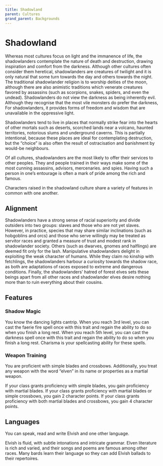 ```yaml
---
title: Shadowland
parent: Cultures
grand_parent: Backgrounds
---
```


# Shadowland
Whereas most cultures focus on light and the immanence of life, the shadowlanders contemplate the nature of death and destruction, drawing inspiration and comfort from the darkness. Although other cultures often consider them heretical, shadowlanders are creatures of twilight and it is only natural that some turn towards the day and others towards the night. The traditional shadowlander religion is to worship deities of the moon, although there are also animistic traditions which venerate creatures favored by assassins (such as scorpions, snakes, spiders, and even the undead). Shadowlanders do not view the darkness as being inherently evil. Although they recognise that the most vile monsters do prefer the darkness, For shadowlanders, it provides forms of freedom and wisdom that are unavailable in the oppressive light.

Shadowlanders tend to live in places that normally strike fear into the hearts of other mortals such as deserts, scorched lands near a volcano, haunted territories, notorious slums and underground caverns. This is partially intentional, because these places are ideal for contemplating destruction, but the “choice” is also often the result of ostracisation and banishment by would-be neighbours.

Of all cultures, shadowlanders are the most likely to offer their services to other peoples. They and people trained in their ways make some of the most cunning assassins, advisors, mercenaries. and spies. Having such a person in one’s entourage is often a mark of pride among the rich and famous.

Characters raised in the shadowland culture share a variety of features in common with one another.

## Alignment
Shadowlanders have a strong sense of racial superiority and divide outsiders into two groups: slaves and those who are not yet slaves. However, in practice, species that may share similar inclinations (such as hobgoblins and orcs) and those who serve willingly may be treated as servitor races and granted a measure of trust and modest rank in shadowlander society. Others (such as dwarves, gnomes and halflings) are deemed fit only for the lash. Manipulative shadowlanders delight in exploiting the weak character of humans. While they claim no kinship with fetchlings, the shadowlanders harbour a curiosity towards the shadow race, as both are adaptations of races exposed to extreme and dangerous conditions. Finally, the shadowlanders’ hatred of forest elves sets these beings apart from all other races and shadowlander elves desire nothing more than to ruin everything about their cousins.

## Features

### Shadow Magic
You know the dancing lights cantrip. When you reach 3rd level, you can cast the faerie fire spell once with this trait and regain the ability to do so when you finish a long rest. When you reach 5th level, you can cast the darkness spell once with this trait and regain the ability to do so when you finish a long rest. Charisma is your spellcasting ability for these spells.

### Weapon Training
You are proficient with simple blades and crossbows. Additionally, you treat any weapon with the word “elven” in its name or properties as a martial weapon.

If your class grants proficiency with simple blades, you gain proficiency with martial blades. If your class grants proficiency with martial blades or simple crossbows, you gain 2 character points. If your class grants proficiency with both martial blades and crossbows, you gain 4 character points.

## Languages
You can speak, read and write Elvish and one other language.

Elvish is fluid, with subtle intonations and intricate grammar. Elven literature is rich and varied, and their songs and poems are famous among other races. Many bards learn their language so they can add Elvish ballads to their repertoires.
